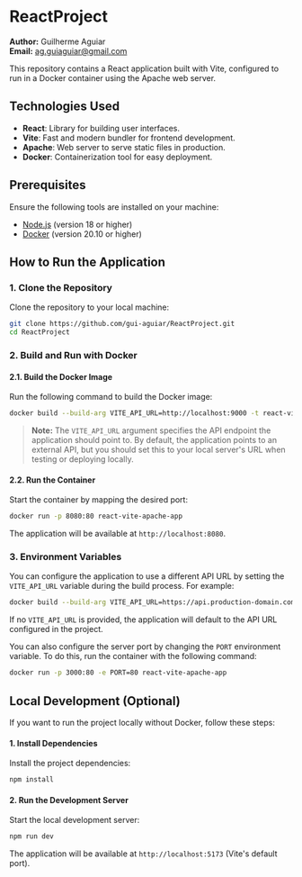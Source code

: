 # ReactProject

**Author:** Guilherme Aguiar  
**Email:** [ag.guiaguiar@gmail.com](mailto:ag.guiaguiar@gmail.com)

This repository contains a React application built with Vite, configured to run in a Docker container using the Apache web server.

## Technologies Used

- **React**: Library for building user interfaces.
- **Vite**: Fast and modern bundler for frontend development.
- **Apache**: Web server to serve static files in production.
- **Docker**: Containerization tool for easy deployment.

## Prerequisites

Ensure the following tools are installed on your machine:

- [Node.js](https://nodejs.org/) (version 18 or higher)
- [Docker](https://www.docker.com/) (version 20.10 or higher)

## How to Run the Application

### 1. Clone the Repository

Clone the repository to your local machine:

```bash
git clone https://github.com/gui-aguiar/ReactProject.git
cd ReactProject
```

### 2. Build and Run with Docker

#### 2.1. Build the Docker Image

Run the following command to build the Docker image:

```bash
docker build --build-arg VITE_API_URL=http://localhost:9000 -t react-vite-apache-app .
```

> **Note:** The `VITE_API_URL` argument specifies the API endpoint the application should point to. By default, the application points to an external API, but you should set this to your local server's URL when testing or deploying locally.

#### 2.2. Run the Container

Start the container by mapping the desired port:

```bash
docker run -p 8080:80 react-vite-apache-app
```

The application will be available at `http://localhost:8080`.

### 3. Environment Variables

You can configure the application to use a different API URL by setting the `VITE_API_URL` variable during the build process. For example:

```bash
docker build --build-arg VITE_API_URL=https://api.production-domain.com -t react-vite-apache-app .
```

If no `VITE_API_URL` is provided, the application will default to the API URL configured in the project.

You can also configure the server port by changing the `PORT` environment variable. To do this, run the container with the following command:

```bash
docker run -p 3000:80 -e PORT=80 react-vite-apache-app
```

## Local Development (Optional)

If you want to run the project locally without Docker, follow these steps:

#### 1. Install Dependencies

Install the project dependencies:

```bash
npm install
```

#### 2. Run the Development Server

Start the local development server:

```bash
npm run dev
```

The application will be available at `http://localhost:5173` (Vite's default port).